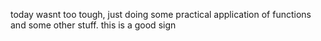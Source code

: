 today wasnt too tough, just doing some practical application of functions and some other stuff.
this is a good sign
